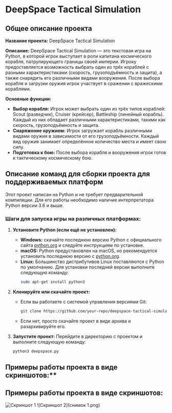 # DeepSpace Tactical Simulation

## Общее описание проекта
**Название проекта:** DeepSpace Tactical Simulation

**Описание:**
DeepSpace Tactical Simulation — это текстовая игра на Python, в которой игрок выступает в роли капитана космического корабля, патрулирующего границы своей империи. Игроку предоставляется возможность выбрать один из трёх кораблей с разными характеристиками (скорость, грузоподъёмность и защита), а также снарядить его различными видами вооружения. После выбора корабля и загрузки оружия игрок участвует в сражении с вражескими кораблями.

**Основные функции:**
- **Выбор корабля:** Игрок может выбрать один из трёх типов кораблей: Scout (разведчик), Cruiser (крейсер), Battleship (линейный корабль). Каждый из них обладает различными характеристиками, такими как скорость, грузоподъёмность и защита.
- **Снаряжение оружием:** Игрок загружает корабль различными видами оружия в зависимости от его грузоподъёмности. Каждый вид оружия занимает определённое количество места и имеет свою силу.
- **Подготовка к бою:** После выбора корабля и вооружения игрок готов к тактическому космическому бою.

## Описание команд для сборки проекта для поддерживаемых платформ

Этот проект написан на Python и не требует предварительной компиляции. Для его работы необходимо наличие интерпретатора Python версии 3.6 и выше.

### Шаги для запуска игры на различных платформах:

1. **Установите Python (если ещё не установлен):**
   - **Windows:** скачайте последнюю версию Python с официального сайта [python.org](https://python.org) и следуйте инструкциям по установке.
   - **macOS:** Python предустановлен на macOS, но рекомендуется установить последнюю версию с [python.org](https://python.org).
   - **Linux:** Большинство дистрибутивов Linux поставляются с Python по умолчанию. Для установки последней версии выполните следующую команду:
     ```bash
     sudo apt-get install python3
     ```

2. **Клонируйте или скачайте проект:**
   - Если вы работаете с системой управления версиями Git:
     ```bash
     git clone https://github.com/your-repo/deepspace-tactical-simulation.git
     ```
   - Если нет, просто скачайте проект в виде архива и разархивируйте его.

3. **Запустите проект:**
   Перейдите в директорию с проектом и выполните следующую команду:
   ```bash
   python3 deepspace.py

## Примеры работы проекта в виде скриншотов:**
## Примеры работы проекта в виде скриншотов:

![Скриншот 1](снимок.png)
![Скриншот 2](снимок 1.png)

